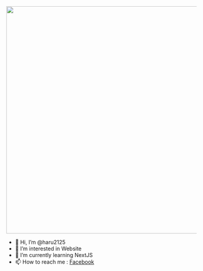 <img src="https://cdn.discordapp.com/banners/973510742026375169/a_44c2e7a5835211a95f43e94be7be8a30.gif?size=512" width="600px" class="_img">

- 👋 Hi, I’m @haru2125
- 👀 I’m interested in Website
- 🌱 I’m currently learning NextJS
- 📫 How to reach me : [Facebook](https://www.facebook.com/haru2125/)
